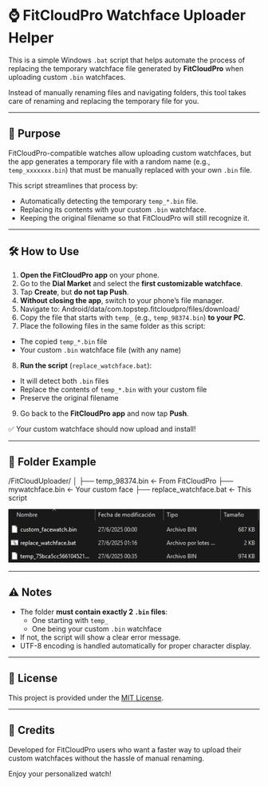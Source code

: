 # ⌚ FitCloudPro Watchface Uploader Helper

This is a simple Windows `.bat` script that helps automate the process of replacing the temporary watchface file generated by **FitCloudPro** when uploading custom `.bin` watchfaces.

Instead of manually renaming files and navigating folders, this tool takes care of renaming and replacing the temporary file for you.

---

## 🚀 Purpose

FitCloudPro-compatible watches allow uploading custom watchfaces, but the app generates a temporary file with a random name (e.g., `temp_xxxxxxx.bin`) that must be manually replaced with your own `.bin` file.

This script streamlines that process by:
- Automatically detecting the temporary `temp_*.bin` file.
- Replacing its contents with your custom `.bin` watchface.
- Keeping the original filename so that FitCloudPro will still recognize it.

---

## 🛠 How to Use

1. **Open the FitCloudPro app** on your phone.
2. Go to the **Dial Market** and select the **first customizable watchface**.
3. Tap **Create**, but **do not tap Push**.
4. **Without closing the app**, switch to your phone’s file manager.
5. Navigate to:
Android/data/com.topstep.fitcloudpro/files/download/
6. Copy the file that starts with `temp_` (e.g., `temp_98374.bin`) **to your PC**.
7. Place the following files in the same folder as this script:
- The copied `temp_*.bin` file
- Your custom `.bin` watchface file (with any name)

8. **Run the script** (`replace_watchface.bat`):
- It will detect both `.bin` files
- Replace the contents of `temp_*.bin` with your custom file
- Preserve the original filename

9. Go back to the **FitCloudPro app** and now tap **Push**.

✅ Your custom watchface should now upload and install!

---

## 📂 Folder Example

/FitCloudUploader/
│
├── temp_98374.bin ← From FitCloudPro
├── mywatchface.bin ← Your custom face
├── replace_watchface.bat ← This script


![Example Screenshot](images/example-folder-structure.png)

---

## ⚠️ Notes

- The folder **must contain exactly 2 `.bin` files**:
  - One starting with `temp_`
  - One being your custom `.bin` watchface
- If not, the script will show a clear error message.
- UTF-8 encoding is handled automatically for proper character display.

---

## 📌 License

This project is provided under the [MIT License](LICENSE).

---

## 🙌 Credits

Developed for FitCloudPro users who want a faster way to upload their custom watchfaces without the hassle of manual renaming.

Enjoy your personalized watch!


